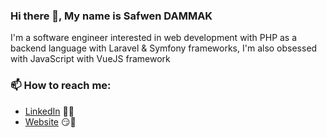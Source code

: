### Hi there 👋, My name is Safwen DAMMAK
I'm a software engineer interested in web development with PHP as a backend language with Laravel & Symfony frameworks, I'm also obsessed with JavaScript with VueJS framework
### 📫 How to reach me:
- [LinkedIn](https://linkedin.com/in/safwendammak) 👨💼
- [Website](https://safwen.me) 😏🔗
<!--
**safwendammak/safwendammak** is a ✨ _special_ ✨ repository because its `README.md` (this file) appears on your GitHub profile.

Here are some ideas to get you started:

- 🔭 I’m currently working on ...
- 🌱 I’m currently learning ...
- 👯 I’m looking to collaborate on ...
- 🤔 I’m looking for help with ...
- 💬 Ask me about ...
- 📫 How to reach me: ...
- 😄 Pronouns: ...
- ⚡ Fun fact: ...
-->
